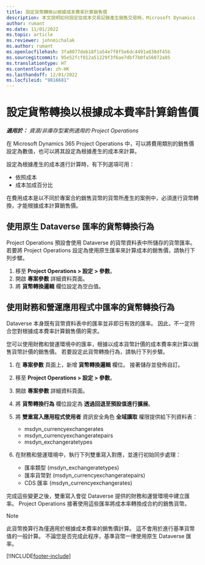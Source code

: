 ```yaml
---
title: 設定貨幣轉換以根據成本費率計算銷售價
description: 本文說明如何設定從成本交易記錄產生銷售交易時，Microsoft Dynamics 365 Project Operations 中使用的貨幣轉換行為。
author: rumant
ms.date: 11/01/2022
ms.topic: article
ms.reviewer: johnmichalak
ms.author: rumant
ms.openlocfilehash: 3fa8077deb18f1a54e7f0f5e6dc4491a830df45b
ms.sourcegitcommit: 95e52fcf012a51229f3f6ae7dbf7b0fa56072a85
ms.translationtype: HT
ms.contentlocale: zh-HK
ms.lasthandoff: 12/01/2022
ms.locfileid: "9816681"
---
```

# <a name="set-up-currency-conversion-to-calculate-sales-prices-from-cost-rates"></a>設定貨幣轉換以根據成本費率計算銷售價

_**適用於：** 資源/非庫存型案例適用的 Project Operations_

在 Microsoft Dynamics 365 Project Operations 中，可以將費用類別的銷售價設定為數值，也可以將其設定為根據產生的成本來計算。

設定為根據產生的成本進行計算時，有下列選項可用：

- 依照成本
- 成本加成百分比

在費用成本是以不同於專案合約銷售貨幣的貨幣所產生的案例中，必須進行貨幣轉換，才能根據成本計算銷售價。

## <a name="currency-conversion-behavior-that-uses-native-dataverse-exchange-rates"></a>使用原生 Dataverse 匯率的貨幣轉換行為

Project Operations 預設會使用 Dataverse 的貨幣資料表中所儲存的貨幣匯率。 若要將 Project Operations 設定為使用原生匯率來計算成本的銷售價，請執行下列步驟。

1. 移至 **Project Operations \> 設定 \> 參數**。
1. 開啟 **專案參數** 詳細資料頁面。
1. 將 **貨幣轉換邏輯** 欄位設定為空白值。

## <a name="currency-conversion-behavior-that-uses-exchange-rates-from-finance-and-operations-apps"></a>使用財務和營運應用程式中匯率的貨幣轉換行為

Dataverse 本身既有貨幣資料表中的匯率並非即日有效的匯率。 因此，不一定符合您對根據成本費率計算銷售價的需求。

您可以使用財務和營運環境中的匯率，根據以成本貨幣計價的成本費率來計算以銷售貨幣計價的銷售價。 若要設定此貨幣轉換行為，請執行下列步驟。

1. 在 **專案參數** 頁面上，新增 **貨幣轉換邏輯** 欄位。 接著儲存並發佈自訂。
1. 移至 **Project Operations \> 設定 \> 參數**。
1. 開啟 **專案參數** 詳細資料頁面。 
1. 將 **貨幣轉換行為** 欄位設定為 **透過回退至預設值進行擴展**。
1. 將 **雙重寫入應用程式使用者** 資訊安全角色 **全域讀取** 權限提供給下列資料表：

    - msdyn\_currencyexchangerates
    - msdyn\_currencyexchangeratepairs
    - msdyn\_exchangeratetypes

1. 在財務和營運環境中，執行下列雙重寫入對應，並進行初始同步處理：

    - 匯率類型 (msdyn\_exchangeratetypes)
    - 匯率貨幣對 (msdyn\_currencyexchangeratepairs)
    - CDS 匯率 (msdyn\_currencyexchangerates)

完成這些變更之後，雙重寫入會從 Dataverse 提供的財務和運營環境中建立匯率。 Project Operations 接著使用這些匯率將成本率轉換成合約的銷售貨幣。

> [!NOTE]
> 此貨幣換算行為僅適用於根據成本費率的銷售價計算。 這不會用於進行基準貨幣值的一般計算。 不論您是否完成此程序，基準貨幣一律使用原生 Dataverse 匯率。

[!INCLUDE[footer-include](../includes/footer-banner.md)]
